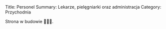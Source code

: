 Title: Personel
Summary: Lekarze, pielęgniarki oraz administracja
Category: Przychodnia

Strona w budowie 👷🏻‍♂️.